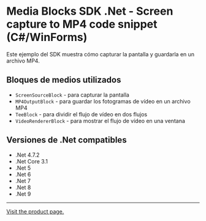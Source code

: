﻿# Media Blocks SDK .Net - Screen capture to MP4 code snippet (C#/WinForms)

Este ejemplo del SDK muestra cómo capturar la pantalla y guardarla en un archivo MP4.

## Bloques de medios utilizados

* `ScreenSourceBlock` - para capturar la pantalla
* `MP4OutputBlock` - para guardar los fotogramas de vídeo en un archivo MP4
* `TeeBlock` - para dividir el flujo de vídeo en dos flujos
* `VideoRendererBlock` - para mostrar el flujo de vídeo en una ventana

## Versiones de .Net compatibles

* .Net 4.7.2
* .Net Core 3.1
* .Net 5
* .Net 6
* .Net 7
* .Net 8
* .Net 9

---

[Visit the product page.](https://www.visioforge.com/video-capture-sdk-net)
